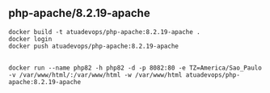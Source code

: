 ## php-apache/8.2.19-apache

    docker build -t atuadevops/php-apache:8.2.19-apache .
    docker login
    docker push atuadevops/php-apache:8.2.19-apache

## 
    docker run --name php82 -h php82 -d -p 8082:80 -e TZ=America/Sao_Paulo -v /var/www/html/:/var/www/html -w /var/www/html atuadevops/php-apache:8.2.19-apache
